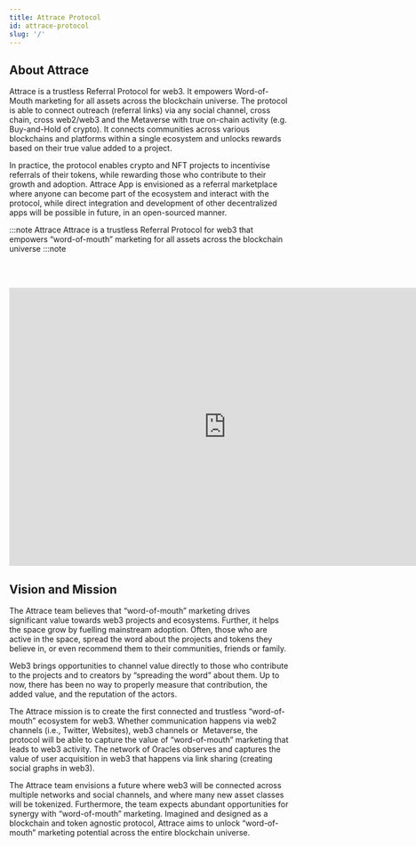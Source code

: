 ```yaml
---
title: Attrace Protocol
id: attrace-protocol
slug: '/'
---
```


## About Attrace

Attrace is a trustless Referral Protocol for web3. It empowers Word-of-Mouth marketing for all assets across the blockchain universe. The protocol is able to connect outreach (referral links) via any social channel, cross chain, cross web2/web3 and the Metaverse with true on-chain activity (e.g. Buy-and-Hold of crypto). It connects communities across various blockchains and platforms within a single ecosystem and unlocks rewards based on their true value added to a project. 

In practice, the protocol enables crypto and NFT projects to incentivise referrals of their tokens, while rewarding those who contribute to their growth and adoption. Attrace App is envisioned as a referral marketplace where anyone can become part of the ecosystem and interact with the protocol, while direct integration and development of other decentralized apps will be possible in future, in an open-sourced manner. 

:::note Attrace 
Attrace is a trustless Referral Protocol for web3 that empowers “word-of-mouth” marketing for all assets across the blockchain universe
:::note

<br/><br/>
<div class="videowrapper">
<iframe width="780" height="500" src="https://www.youtube.com/embed/AECkUgysPpY" title="YouTube video player" frameBorder="0" allow="accelerometer; autoplay; clipboard-write; encrypted-media; gyroscope; picture-in-picture" allowFullScreen></iframe>
</div>


## Vision and Mission


The Attrace team believes that “word-of-mouth” marketing drives significant value towards web3 projects and ecosystems. Further, it helps the space grow by fuelling mainstream adoption. Often, those who are active in the space, spread the word about the projects and tokens they believe in, or even recommend them to their communities, friends or family. 

Web3 brings opportunities to channel value directly to those who contribute to the projects and to creators by “spreading the word” about them. Up to now, there has been no way to properly measure that contribution, the added value, and the reputation of the actors. 

The Attrace mission is to create the first connected and trustless “word-of-mouth” ecosystem for web3. Whether communication happens via web2 channels (i.e., Twitter, Websites), web3 channels or  Metaverse, the protocol will be able to capture the value of “word-of-mouth” marketing that leads to web3 activity. The network of Oracles observes and captures the value of user acquisition in web3 that happens via link sharing (creating social graphs in web3).

The Attrace team envisions a future where web3 will be connected across multiple networks and social channels, and where many new asset classes will be tokenized. Furthermore, the team expects abundant opportunities for synergy with “word-of-mouth” marketing. Imagined and designed as a blockchain and token agnostic protocol, Attrace aims to unlock “word-of-mouth” marketing potential across the entire blockchain universe. 



